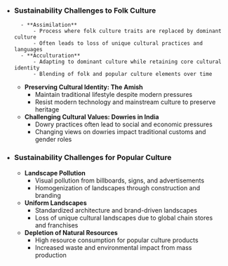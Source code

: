 - ### **Sustainability Challenges to Folk Culture**
	    - **Assimilation**
	        - Process where folk culture traits are replaced by dominant culture
	        - Often leads to loss of unique cultural practices and languages
	    - **Acculturation**
	        - Adapting to dominant culture while retaining core cultural identity
	        - Blending of folk and popular culture elements over time
    - **Preserving Cultural Identity: The Amish**
        - Maintain traditional lifestyle despite modern pressures
        - Resist modern technology and mainstream culture to preserve heritage
    - **Challenging Cultural Values: Dowries in India**
        - Dowry practices often lead to social and economic pressures
        - Changing views on dowries impact traditional customs and gender roles

- ### **Sustainability Challenges for Popular Culture**
    - **Landscape Pollution**
        - Visual pollution from billboards, signs, and advertisements
        - Homogenization of landscapes through construction and branding
    - **Uniform Landscapes**
        - Standardized architecture and brand-driven landscapes
        - Loss of unique cultural landscapes due to global chain stores and franchises
    - **Depletion of Natural Resources**
        - High resource consumption for popular culture products
        - Increased waste and environmental impact from mass production
